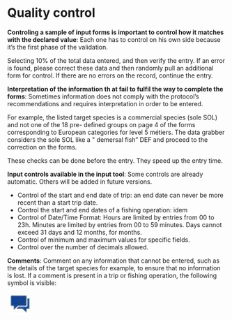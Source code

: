 # Quality control

**Controling a sample of input forms is important to control how it matches with the declared value**:
Each one has to control on his own side because it’s the first phase of the validation.

Selecting 10% of the total data entered, and then verify the entry.
If an error is found, please correct these data and then randomly pull an additional form for control.
If there are no errors on the record, continue the entry.

**Interpretation of the information th   at fail to fulfil  the way to complete the forms**:
Sometimes   information   does   not   comply   with   the   protocol’s   recommendations   and   requires
interpretation in order to be entered.

For example, the listed target species is a commercial species (sole SOL) and not one of the 18 pre-
defined groups on page 4 of the forms corresponding to European categories for level 5 métiers.
The data grabber considers the sole SOL like a " demersal fish” DEF and proceed to the correction
on the forms.

These checks can be done before the entry. They speed up the entry time.

**Input controls available in the input tool**:
Some controls are already automatic. Others will be added in future versions.
- Control of the start and end date of trip: an end date can never be more recent than a start 
trip date.
- Control the start and end dates of a fishing operation: idem
- Control of Date/Time Format: Hours are limited by entries from 00 to 23h. Minutes are 
limited by entries from 00 to 59 minutes. Days cannot exceed 31 days and 12 months, for 
months.
- Control of minimum and maximum values for specific fields.
- Control over the number of decimals allowed.

**Comments**:
Comment on any information that cannot  be  entered, such as the details of the target species for
example, to ensure that no information is lost. If a comment is present in a trip or fishing operation,
the following symbol is visible:

![](./comments.png)

